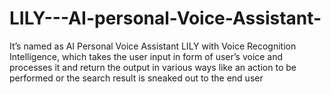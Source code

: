# LILY---AI-personal-Voice-Assistant-
 It’s named as AI Personal Voice Assistant LILY with Voice Recognition Intelligence, which takes the user input in form of user’s voice and processes it and return the output in various ways like an action to be performed or the search result is sneaked out to the end user
